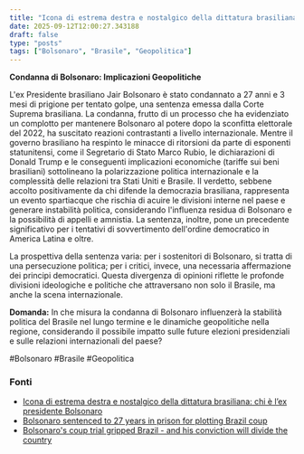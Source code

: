 ```yaml
---
title: "Icona di estrema destra e nostalgico della dittatura brasiliana: chi è l’ex presidente Bolsonaro"
date: 2025-09-12T12:00:27.343188
draft: false
type: "posts"
tags: ["Bolsonaro", "Brasile", "Geopolitica"]
---
```


**Condanna di Bolsonaro: Implicazioni Geopolitiche**

L'ex Presidente brasiliano Jair Bolsonaro è stato condannato a 27 anni e 3 mesi di prigione per tentato golpe, una sentenza emessa dalla Corte Suprema brasiliana. La condanna, frutto di un processo che ha evidenziato un complotto per mantenere Bolsonaro al potere dopo la sconfitta elettorale del 2022, ha suscitato reazioni contrastanti a livello internazionale.  Mentre il governo brasiliano ha respinto le minacce di ritorsioni da parte di esponenti statunitensi, come il Segretario di Stato Marco Rubio,  le dichiarazioni di Donald Trump e le conseguenti implicazioni economiche (tariffe sui beni brasiliani) sottolineano la polarizzazione politica internazionale e la complessità delle relazioni tra Stati Uniti e Brasile.  Il verdetto, sebbene accolto positivamente da chi difende la democrazia brasiliana, rappresenta un evento spartiacque che rischia di acuire le divisioni interne nel paese e generare instabilità politica, considerando l'influenza residua di Bolsonaro e la possibilità di appelli e amnistia. La sentenza, inoltre, pone un precedente significativo per i tentativi di sovvertimento dell'ordine democratico in America Latina e oltre.

La prospettiva della sentenza varia: per i sostenitori di Bolsonaro, si tratta di una persecuzione politica; per i critici, invece, una necessaria affermazione dei principi democratici.  Questa divergenza di opinioni riflette le profonde divisioni ideologiche e politiche che attraversano non solo il Brasile, ma anche la scena internazionale.


**Domanda:**  In che misura la condanna di Bolsonaro influenzerà la stabilità politica del Brasile nel lungo termine e le dinamiche geopolitiche nella regione, considerando il possibile impatto sulle future elezioni presidenziali e sulle relazioni internazionali del paese?


#Bolsonaro #Brasile #Geopolitica


### Fonti
- [Icona di estrema destra e nostalgico della dittatura brasiliana: chi è l’ex presidente Bolsonaro](https://www.repubblica.it/esteri/2025/09/11/news/jair_bolsonaro_ex_presidente_brasile_chi_e-424841497/)
- [Bolsonaro sentenced to 27 years in prison for plotting Brazil coup](https://www.bbc.com/news/articles/c8xrqxk9p4xo?at_medium=RSS&at_campaign=rss)
- [Bolsonaro's coup trial gripped Brazil - and his conviction will divide the country](https://www.bbc.com/news/articles/cj3yekj2xygo?at_medium=RSS&at_campaign=rss)
